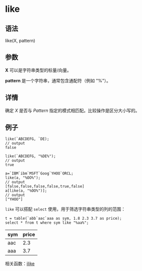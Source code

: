 # like

## 语法

like(X, pattern)

## 参数

**X** 可以是字符串类型的标量/向量。

**pattern** 是一个字符串，通常包含通配符（例如 "%"）。

## 详情

确定 *X* 是否与 *Pattern* 指定的模式相匹配。比较操作是区分大小写的。

## 例子

```
like(`ABCDEFG, `DE);
// output
false

like(`ABCDEFG, "%DE%");
// output
true

a=`IBM`ibm`MSFT`Goog`YHOO`ORCL;
like(a, "%OO%");
// output
[false,false,false,false,true,false]
a[like(a, "%OO%")];
// output
["YHOO"]
```

`like` 可以搭配 `select`
使用，用于筛选字符串类型的列的范围：

```
t = table(`abb`aac`aaa as sym, 1.8 2.3 3.7 as price);
select * from t where sym like "%aa%";
```

| sym | price |
| --- | --- |
| aac | 2.3 |
| aaa | 3.7 |

相关函数：[ilike](../i/ilike.html)


